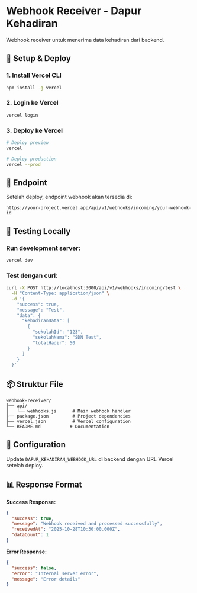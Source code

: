 # Webhook Receiver - Dapur Kehadiran

Webhook receiver untuk menerima data kehadiran dari backend.

## 🚀 Setup & Deploy

### 1. Install Vercel CLI
```bash
npm install -g vercel
```

### 2. Login ke Vercel
```bash
vercel login
```

### 3. Deploy ke Vercel
```bash
# Deploy preview
vercel

# Deploy production
vercel --prod
```

## 📝 Endpoint

Setelah deploy, endpoint webhook akan tersedia di:
```
https://your-project.vercel.app/api/v1/webhooks/incoming/your-webhook-id
```

## 🧪 Testing Locally

### Run development server:
```bash
vercel dev
```

### Test dengan curl:
```bash
curl -X POST http://localhost:3000/api/v1/webhooks/incoming/test \
  -H "Content-Type: application/json" \
  -d '{
    "success": true,
    "message": "Test",
    "data": {
      "kehadiranData": [
        {
          "sekolahId": "123",
          "sekolahNama": "SDN Test",
          "totalHadir": 50
        }
      ]
    }
  }'
```

## 📦 Struktur File

```
webhook-receiver/
├── api/
│   └── webhooks.js      # Main webhook handler
├── package.json         # Project dependencies
├── vercel.json          # Vercel configuration
└── README.md           # Documentation
```

## 🔧 Configuration

Update `DAPUR_KEHADIRAN_WEBHOOK_URL` di backend dengan URL Vercel setelah deploy.

## 📊 Response Format

**Success Response:**
```json
{
  "success": true,
  "message": "Webhook received and processed successfully",
  "receivedAt": "2025-10-28T10:30:00.000Z",
  "dataCount": 1
}
```

**Error Response:**
```json
{
  "success": false,
  "error": "Internal server error",
  "message": "Error details"
}
```
